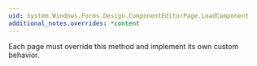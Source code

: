 ```yaml
---
uid: System.Windows.Forms.Design.ComponentEditorPage.LoadComponent
additional_notes.overrides: *content
---
```


<p>Each page must override this method and implement its own custom behavior.</p>


